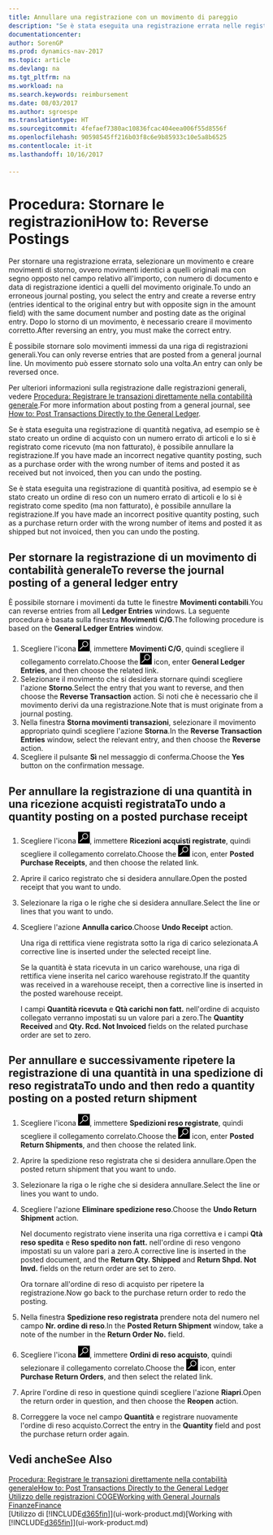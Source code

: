 ```yaml
---
title: Annullare una registrazione con un movimento di pareggio
description: "Se è stata eseguita una registrazione errata nelle registrazioni generali, è possibile utilizzare la funzione Storno per annullare la registrazione con un audit trail corretto."
documentationcenter: 
author: SorenGP
ms.prod: dynamics-nav-2017
ms.topic: article
ms.devlang: na
ms.tgt_pltfrm: na
ms.workload: na
ms.search.keywords: reimbursement
ms.date: 08/03/2017
ms.author: sgroespe
ms.translationtype: HT
ms.sourcegitcommit: 4fefaef7380ac10836fcac404eea006f55d8556f
ms.openlocfilehash: 90598545ff216b03f8c6e9b85933c10e5a8b6525
ms.contentlocale: it-it
ms.lasthandoff: 10/16/2017

---
```

# <a name="how-to-reverse-postings"></a><span data-ttu-id="8f915-103">Procedura: Stornare le registrazioni</span><span class="sxs-lookup"><span data-stu-id="8f915-103">How to: Reverse Postings</span></span>
<span data-ttu-id="8f915-104">Per stornare una registrazione errata, selezionare un movimento e creare movimenti di storno, ovvero movimenti identici a quelli originali ma con segno opposto nel campo relativo all'importo, con numero di documento e data di registrazione identici a quelli del movimento originale.</span><span class="sxs-lookup"><span data-stu-id="8f915-104">To undo an erroneous journal posting, you select the entry and create a reverse entry (entries identical to the original entry but with opposite sign in the amount field) with the same document number and posting date as the original entry.</span></span> <span data-ttu-id="8f915-105">Dopo lo storno di un movimento, è necessario creare il movimento corretto.</span><span class="sxs-lookup"><span data-stu-id="8f915-105">After reversing an entry, you must make the correct entry.</span></span>

<span data-ttu-id="8f915-106">È possibile stornare solo movimenti immessi da una riga di registrazioni generali.</span><span class="sxs-lookup"><span data-stu-id="8f915-106">You can only reverse entries that are posted from a general journal line.</span></span> <span data-ttu-id="8f915-107">Un movimento può essere stornato solo una volta.</span><span class="sxs-lookup"><span data-stu-id="8f915-107">An entry can only be reversed once.</span></span>

<span data-ttu-id="8f915-108">Per ulteriori informazioni sulla registrazione dalle registrazioni generali, vedere [Procedura: Registrare le transazioni direttamente nella contabilità generale](finance-how-post-transactions-directly.md).</span><span class="sxs-lookup"><span data-stu-id="8f915-108">For more information about posting from a general journal, see [How to: Post Transactions Directly to the General Ledger](finance-how-post-transactions-directly.md).</span></span>

<span data-ttu-id="8f915-109">Se è stata eseguita una registrazione di quantità negativa, ad esempio se è stato creato un ordine di acquisto con un numero errato di articoli e lo si è registrato come ricevuto (ma non fatturato), è possibile annullare la registrazione.</span><span class="sxs-lookup"><span data-stu-id="8f915-109">If you have made an incorrect negative quantity posting, such as a purchase order with the wrong number of items and posted it as received but not invoiced, then you can undo the posting.</span></span>

<span data-ttu-id="8f915-110">Se è stata eseguita una registrazione di quantità positiva, ad esempio se è stato creato un ordine di reso con un numero errato di articoli e lo si è registrato come spedito (ma non fatturato), è possibile annullare la registrazione.</span><span class="sxs-lookup"><span data-stu-id="8f915-110">If you have made an incorrect positive quantity posting, such as a purchase return order with the wrong number of items and posted it as shipped but not invoiced, then you can undo the posting.</span></span>   

## <a name="to-reverse-the-journal-posting-of-a-general-ledger-entry"></a><span data-ttu-id="8f915-111">Per stornare la registrazione di un movimento di contabilità generale</span><span class="sxs-lookup"><span data-stu-id="8f915-111">To reverse the journal posting of a general ledger entry</span></span>
<span data-ttu-id="8f915-112">È possibile stornare i movimenti da tutte le finestre **Movimenti contabili**.</span><span class="sxs-lookup"><span data-stu-id="8f915-112">You can reverse entries from all **Ledger Entries** windows.</span></span> <span data-ttu-id="8f915-113">La seguente procedura è basata sulla finestra **Movimenti C/G**.</span><span class="sxs-lookup"><span data-stu-id="8f915-113">The following procedure is based on the **General Ledger Entries** window.</span></span>
1. <span data-ttu-id="8f915-114">Scegliere l'icona ![Cerca pagina o report](media/ui-search/search_small.png "icona Cerca pagina o report"), immettere **Movimenti C/G**, quindi scegliere il collegamento correlato.</span><span class="sxs-lookup"><span data-stu-id="8f915-114">Choose the ![Search for Page or Report](media/ui-search/search_small.png "Search for Page or Report icon") icon, enter **General Ledger Entries**, and then choose the related link.</span></span>
2. <span data-ttu-id="8f915-115">Selezionare il movimento che si desidera stornare quindi scegliere l'azione **Storno**.</span><span class="sxs-lookup"><span data-stu-id="8f915-115">Select the entry that you want to reverse, and then choose the **Reverse Transaction** action.</span></span> <span data-ttu-id="8f915-116">Si noti che è necessario che il movimento derivi da una registrazione.</span><span class="sxs-lookup"><span data-stu-id="8f915-116">Note that is must originate from a journal posting.</span></span>
3. <span data-ttu-id="8f915-117">Nella finestra **Storna movimenti transazioni**, selezionare il movimento appropriato quindi scegliere l'azione **Storna**.</span><span class="sxs-lookup"><span data-stu-id="8f915-117">In the **Reverse Transaction Entries** window, select the relevant entry, and then choose the **Reverse** action.</span></span>
4. <span data-ttu-id="8f915-118">Scegliere il pulsante **Sì** nel messaggio di conferma.</span><span class="sxs-lookup"><span data-stu-id="8f915-118">Choose the **Yes** button on the confirmation message.</span></span>

## <a name="to-undo-a-quantity-posting-on-a-posted-purchase-receipt"></a><span data-ttu-id="8f915-119">Per annullare la registrazione di una quantità in una ricezione acquisti registrata</span><span class="sxs-lookup"><span data-stu-id="8f915-119">To undo a quantity posting on a posted purchase receipt</span></span>  

1.  <span data-ttu-id="8f915-120">Scegliere l'icona ![Cerca pagina o report](media/ui-search/search_small.png "icona Cerca pagina o report"), immettere **Ricezioni acquisti registrate**, quindi scegliere il collegamento correlato.</span><span class="sxs-lookup"><span data-stu-id="8f915-120">Choose the ![Search for Page or Report](media/ui-search/search_small.png "Search for Page or Report icon") icon, enter **Posted Purchase Receipts**, and then choose the related link.</span></span>  
2.  <span data-ttu-id="8f915-121">Aprire il carico registrato che si desidera annullare.</span><span class="sxs-lookup"><span data-stu-id="8f915-121">Open the posted receipt that you want to undo.</span></span>  
3.  <span data-ttu-id="8f915-122">Selezionare la riga o le righe che si desidera annullare.</span><span class="sxs-lookup"><span data-stu-id="8f915-122">Select the line or lines that you want to undo.</span></span>  
4.  <span data-ttu-id="8f915-123">Scegliere l'azione **Annulla carico**.</span><span class="sxs-lookup"><span data-stu-id="8f915-123">Choose **Undo Receipt** action.</span></span>

    <span data-ttu-id="8f915-124">Una riga di rettifica viene registrata sotto la riga di carico selezionata.</span><span class="sxs-lookup"><span data-stu-id="8f915-124">A corrective line is inserted under the selected receipt line.</span></span>  

    <span data-ttu-id="8f915-125">Se la quantità è stata ricevuta in un carico warehouse, una riga di rettifica viene inserita nel carico warehouse registrato.</span><span class="sxs-lookup"><span data-stu-id="8f915-125">If the quantity was received in a warehouse receipt, then a corrective line is inserted in the posted warehouse receipt.</span></span>  

    <span data-ttu-id="8f915-126">I campi **Quantità ricevuta** e **Qtà carichi non fatt.** nell'ordine di acquisto collegato verranno impostati su un valore pari a zero.</span><span class="sxs-lookup"><span data-stu-id="8f915-126">The **Quantity Received** and **Qty. Rcd. Not Invoiced** fields on the related purchase order are set to zero.</span></span>

## <a name="to-undo-and-then-redo-a-quantity-posting-on-a-posted-return-shipment"></a><span data-ttu-id="8f915-127">Per annullare e successivamente ripetere la registrazione di una quantità in una spedizione di reso registrata</span><span class="sxs-lookup"><span data-stu-id="8f915-127">To undo and then redo a quantity posting on a posted return shipment</span></span>

1.  <span data-ttu-id="8f915-128">Scegliere l'icona ![Cerca pagina o report](media/ui-search/search_small.png "icona Cerca pagina o report"), immettere **Spedizioni reso registrate**, quindi scegliere il collegamento correlato.</span><span class="sxs-lookup"><span data-stu-id="8f915-128">Choose the ![Search for Page or Report](media/ui-search/search_small.png "Search for Page or Report icon") icon, enter **Posted Return Shipments**, and then choose the related link.</span></span>  
2.  <span data-ttu-id="8f915-129">Aprire la spedizione reso registrata che si desidera annullare.</span><span class="sxs-lookup"><span data-stu-id="8f915-129">Open the posted return shipment that you want to undo.</span></span>
3. <span data-ttu-id="8f915-130">Selezionare la riga o le righe che si desidera annullare.</span><span class="sxs-lookup"><span data-stu-id="8f915-130">Select the line or lines you want to undo.</span></span>  

4.  <span data-ttu-id="8f915-131">Scegliere l'azione **Eliminare spedizione reso**.</span><span class="sxs-lookup"><span data-stu-id="8f915-131">Choose the **Undo Return Shipment** action.</span></span>  

    <span data-ttu-id="8f915-132">Nel documento registrato viene inserita una riga correttiva e i campi **Qtà reso spedita** e **Reso spedito non fatt.** nell'ordine di reso vengono impostati su un valore pari a zero.</span><span class="sxs-lookup"><span data-stu-id="8f915-132">A corrective line is inserted in the posted document, and the **Return Qty. Shipped** and **Return Shpd. Not Invd.** fields on the return order are set to zero.</span></span>  

    <span data-ttu-id="8f915-133">Ora tornare all'ordine di reso di acquisto per ripetere la registrazione.</span><span class="sxs-lookup"><span data-stu-id="8f915-133">Now go back to the purchase return order to redo the posting.</span></span>  

5.  <span data-ttu-id="8f915-134">Nella finestra **Spedizione reso registrata** prendere nota del numero nel campo **Nr. ordine di reso**.</span><span class="sxs-lookup"><span data-stu-id="8f915-134">In the **Posted Return Shipment** window, take a note of the number in the **Return Order No.**</span></span> <span data-ttu-id="8f915-135"> </span><span class="sxs-lookup"><span data-stu-id="8f915-135">field.</span></span>  
6.  <span data-ttu-id="8f915-136">Scegliere l'icona ![Cerca pagina o report](media/ui-search/search_small.png "icona Cerca pagina o report"), immettere **Ordini di reso acquisto**, quindi selezionare il collegamento correlato.</span><span class="sxs-lookup"><span data-stu-id="8f915-136">Choose the ![Search for Page or Report](media/ui-search/search_small.png "Search for Page or Report icon") icon, enter **Purchase Return Orders**, and then select the related link.</span></span>  
7.  <span data-ttu-id="8f915-137">Aprire l'ordine di reso in questione quindi scegliere l'azione **Riapri**.</span><span class="sxs-lookup"><span data-stu-id="8f915-137">Open the return order in question, and then choose the **Reopen** action.</span></span>  
8.  <span data-ttu-id="8f915-138">Correggere la voce nel campo **Quantità** e registrare nuovamente l'ordine di reso acquisto.</span><span class="sxs-lookup"><span data-stu-id="8f915-138">Correct the entry in the **Quantity** field and post the purchase return order again.</span></span>  

## <a name="see-also"></a><span data-ttu-id="8f915-139">Vedi anche</span><span class="sxs-lookup"><span data-stu-id="8f915-139">See Also</span></span>
[<span data-ttu-id="8f915-140">Procedura: Registrare le transazioni direttamente nella contabilità generale</span><span class="sxs-lookup"><span data-stu-id="8f915-140">How to: Post Transactions Directly to the General Ledger</span></span>](finance-how-post-transactions-directly.md)  
[<span data-ttu-id="8f915-141">Utilizzo delle registrazioni COGE</span><span class="sxs-lookup"><span data-stu-id="8f915-141">Working with General Journals</span></span>](ui-work-general-journals.md)  
[<span data-ttu-id="8f915-142">Finanze</span><span class="sxs-lookup"><span data-stu-id="8f915-142">Finance</span></span>](finance.md)  
<span data-ttu-id="8f915-143">[Utilizzo di [!INCLUDE[d365fin](includes/d365fin_md.md)]](ui-work-product.md)</span><span class="sxs-lookup"><span data-stu-id="8f915-143">[Working with [!INCLUDE[d365fin](includes/d365fin_md.md)]](ui-work-product.md)</span></span>  

